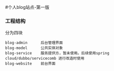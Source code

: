 #个人blog站点-第一版
### 工程结构
分为四块
    
    blog-admin      后台管理界面
    blog-model      公共实体对象
    blog-service    服务提供方，暂未使用。后续使用spring cloud/dubbo/servicecomb 进行改造时使用
    blog-website    前台界面